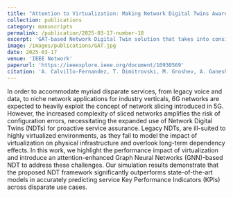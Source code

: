 ```yaml
---
title: "Attention to Virtualization: Making Network Digital Twins Aware of Network Slicing"
collection: publications
category: manuscripts
permalink: /publication/2025-03-17-number-18
excerpt: 'GAT-based Network Digital Twin solution that takes into considiration the impact of virtualization on shared physical infrastructure while addressing performance problems of existing GNN-based solutions.'
image: /images/publications/GAT.jpg
date: 2025-03-17
venue: 'IEEE Network'
paperurl: 'https://ieeexplore.ieee.org/document/10930569'
citation: 'A. Calvillo-Fernandez, T. Dimitrovski, M. Groshev, A. Ganesh, C. Ayimba and A. de la Oliva, "Attention to Virtualization: Making Network Digital Twins Aware of Network Slicing," in IEEE Network, vol. 39, no. 3, pp. 134-139, May 2025'
---
```

In order to accommodate myriad disparate services, from legacy voice and data, to niche network applications for industry verticals, 6G networks are expected to heavily exploit the concept of network slicing introduced in 5G. However, the increased complexity of sliced networks amplifies the risk of configuration errors, necessitating the expanded use of Network Digital Twins (NDTs) for proactive service assurance. Legacy NDTs, are ill-suited to highly virtualized environments, as they fail to model the impact of virtualization on physical infrastructure and overlook long-term dependency effects. In this work, we highlight the performance impact of virtualization and introduce an attention-enhanced Graph Neural Networks (GNN)-based NDT to address these challenges. Our simulation results demonstrate that the proposed NDT framework significantly outperforms state-of-the-art models in accurately predicting service Key Performance Indicators (KPIs) across disparate use cases.
